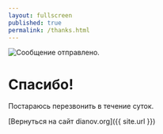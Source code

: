 ```yaml
---
layout: fullscreen
published: true
permalink: /thanks.html
---
```



<img src="{{ site.url }}/media/img/plane-sent.png" alt="Сообщение отправлено." class="animated">

Спасибо!
========

Постараюсь перезвонить в&nbsp;течение суток.

[Вернуться на сайт dianov.org]({{ site.url }})
